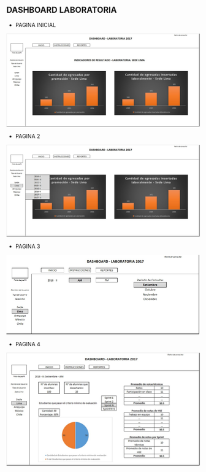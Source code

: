## DASHBOARD LABORATORIA

* PAGINA INICIAL

![Pagina1](images/Dashboard1.jpg "Pagina1")

* PAGINA 2

![Pagina2](images/Dashboard2.jpg "Pagina2")

* PAGINA 3

![Pagina3](images/Dashboard3.jpg "Pagina3")

* PAGINA 4

![Pagina4](images/Dashboard4.jpg "Pagina2")
